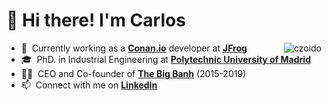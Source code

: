 <h1 align="left"> 👋 Hi there! I'm Carlos</h1>

<a>
  <img src="https://github-readme-stats.vercel.app/api?username=czoido&count_private=true&show_icons=true&bg_color=0D1117&title_color=FFFFFF&text_color=FFFFFF&icon_color=6E40C9&hide_border=true&include_all_commits=true" alt="czoido" align="right" />
</a>

- 🔭 &nbsp;Currently working as a **[Conan.io]** developer at **[JFrog]**
- 🎓 &nbsp;PhD. in Industrial Engineering at **[Polytechnic University of Madrid]**
- 👨‍🍳 &nbsp;CEO and Co-founder of **[The Big Banh]** (2015-2019)
- 📫 &nbsp;Connect with me on **[LinkedIn]**

<!-- links -->

[Conan.io]: https://github.com/conan-io "Conan Github Home"
[JFrog]: https://jfrog.com/ "JFrog Home"
[Polytechnic University of Madrid]: https://www.upm.es/ "Polytechnic University of Madrid Home"
[The Big Banh]: http://www.thebigbanh.com/ "The Big Banh"
[LinkedIn]: https://www.linkedin.com/in/czoido/ "Carlos Zoido LinkedIn"
